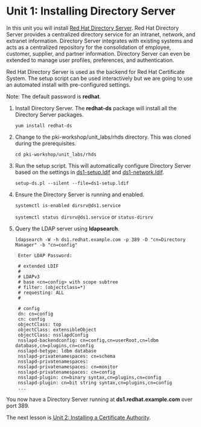 # Unit 1: Installing Directory Server

In this unit you will install [Red Hat Directory Server](https://www.redhat.com/en/technologies/cloud-computing/directory-server "Red Hat Directory Server"). Red Hat Directory Server provides a centralized directory service for an intranet, network, and extranet information. Directory Server integrates with existing systems and acts as a centralized repository for the consolidation of employee, customer, supplier, and partner information. Directory Server can even be extended to manage user profiles, preferences, and authentication. 

Red Hat Directory Server is used as the backend for Red Hat Certificate System. The setup script can be used interactively but we are going to use an automated install with pre-configured settings.

Note: The default password is **redhat**.

1. Install Directory Server. The **redhat-ds** package will install all the Directory Server packages.

    `yum install redhat-ds`

2. Change to the pki-workshop/unit_labs/rhds directory. This was cloned during the prerequisites.

    `cd pki-workshop/unit_labs/rhds` 

3. Run the setup script. This will automatically configure Directory Server based on the settings in [ds1-setup.ldif](https://gitlab.consulting.redhat.com/pki/pki-workshop/blob/master/unit_labs/rhds/ds1-setup.ldif "ds1-setup.ldif") and [ds1-network.ldif](https://gitlab.consulting.redhat.com/pki/pki-workshop/blob/master/unit_labs/rhds/ds1-network.ldif "ds1-network.ldif").

    `setup-ds.pl --silent --file=ds1-setup.ldif`

4. Ensure the Directory Server is running and enabled.

    `systemctl is-enabled dirsrv@ds1.service`

    `systemctl status dirsrv@ds1.service`
    or
    `status-dirsrv`

5. Query the LDAP server using **ldapsearch**.

    `ldapsearch -W -h ds1.redhat.example.com -p 389 -D "cn=Directory Manager" -b "cn=config"`

        Enter LDAP Password:

        # extended LDIF
        #
        # LDAPv3
        # base <cn=config> with scope subtree
        # filter: (objectclass=*)
        # requesting: ALL
        #

        # config
        dn: cn=config
        cn: config
        objectClass: top
        objectClass: extensibleObject
        objectClass: nsslapdConfig
        nsslapd-backendconfig: cn=config,cn=userRoot,cn=ldbm database,cn=plugins,cn=config
        nsslapd-betype: ldbm database
        nsslapd-privatenamespaces: cn=schema
        nsslapd-privatenamespaces:
        nsslapd-privatenamespaces: cn=monitor
        nsslapd-privatenamespaces: cn=config
        nsslapd-plugin: cn=binary syntax,cn=plugins,cn=config
        nsslapd-plugin: cn=bit string syntax,cn=plugins,cn=config
        ...

You now have a Directory Server running at **ds1.redhat.example.com** over port 389.

The next lesson is [Unit 2: Installing a Certificate Authority](https://gitlab.consulting.redhat.com/pki/pki-workshop/blob/master/unit_lessons/unit_2.md).
